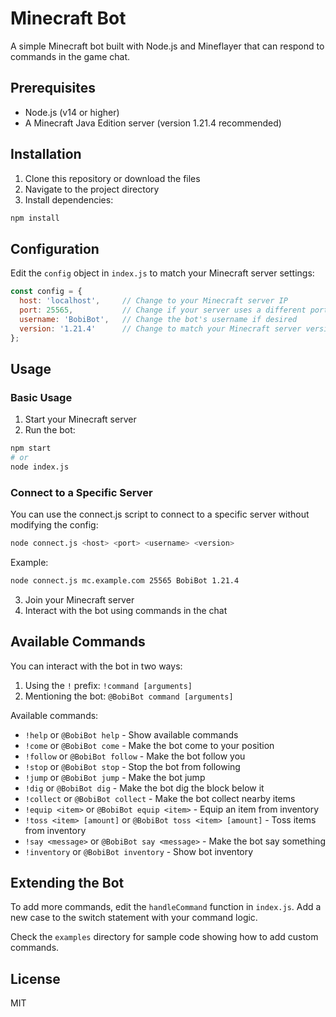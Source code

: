 # Minecraft Bot

A simple Minecraft bot built with Node.js and Mineflayer that can respond to commands in the game chat.

## Prerequisites

- Node.js (v14 or higher)
- A Minecraft Java Edition server (version 1.21.4 recommended)

## Installation

1. Clone this repository or download the files
2. Navigate to the project directory
3. Install dependencies:

```bash
npm install
```

## Configuration

Edit the `config` object in `index.js` to match your Minecraft server settings:

```javascript
const config = {
  host: 'localhost',     // Change to your Minecraft server IP
  port: 25565,           // Change if your server uses a different port
  username: 'BobiBot',   // Change the bot's username if desired
  version: '1.21.4'      // Change to match your Minecraft server version
};
```

## Usage

### Basic Usage

1. Start your Minecraft server
2. Run the bot:

```bash
npm start
# or
node index.js
```

### Connect to a Specific Server

You can use the connect.js script to connect to a specific server without modifying the config:

```bash
node connect.js <host> <port> <username> <version>
```

Example:
```bash
node connect.js mc.example.com 25565 BobiBot 1.21.4
```

3. Join your Minecraft server
4. Interact with the bot using commands in the chat

## Available Commands

You can interact with the bot in two ways:
1. Using the `!` prefix: `!command [arguments]`
2. Mentioning the bot: `@BobiBot command [arguments]`

Available commands:
- `!help` or `@BobiBot help` - Show available commands
- `!come` or `@BobiBot come` - Make the bot come to your position
- `!follow` or `@BobiBot follow` - Make the bot follow you
- `!stop` or `@BobiBot stop` - Stop the bot from following
- `!jump` or `@BobiBot jump` - Make the bot jump
- `!dig` or `@BobiBot dig` - Make the bot dig the block below it
- `!collect` or `@BobiBot collect` - Make the bot collect nearby items
- `!equip <item>` or `@BobiBot equip <item>` - Equip an item from inventory
- `!toss <item> [amount]` or `@BobiBot toss <item> [amount]` - Toss items from inventory
- `!say <message>` or `@BobiBot say <message>` - Make the bot say something
- `!inventory` or `@BobiBot inventory` - Show bot inventory

## Extending the Bot

To add more commands, edit the `handleCommand` function in `index.js`. Add a new case to the switch statement with your command logic.

Check the `examples` directory for sample code showing how to add custom commands.

## License

MIT 